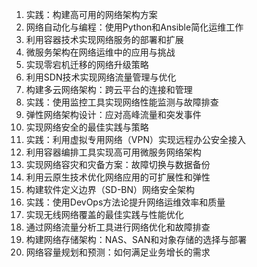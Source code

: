 1. 实践：构建高可用的网络架构方案
2. 网络自动化与编程：使用Python和Ansible简化运维工作
3. 利用容器技术实现网络服务的部署和扩展
4. 微服务架构在网络运维中的应用与挑战
5. 实现零宕机迁移的网络升级策略
6. 利用SDN技术实现网络流量管理与优化
7. 构建多云网络架构：跨云平台的连接和管理
8. 实践：使用监控工具实现网络性能监测与故障排查
9. 弹性网络架构设计：应对高峰流量和突发事件
10. 实现网络安全的最佳实践与策略
11. 实践：利用虚拟专用网络（VPN）实现远程办公安全接入
12. 利用容器编排工具实现高可用微服务网络架构
13. 实现网络容灾和灾备方案：故障切换与数据备份
14. 利用云原生技术优化网络应用的可扩展性和弹性
15. 构建软件定义边界（SD-BN）网络安全架构
16. 实践：使用DevOps方法论提升网络运维效率和质量
17. 实现无线网络覆盖的最佳实践与性能优化
18. 通过网络流量分析工具进行网络优化和故障排查
19. 构建网络存储架构：NAS、SAN和对象存储的选择与部署
20. 网络容量规划和预测：如何满足业务增长的需求